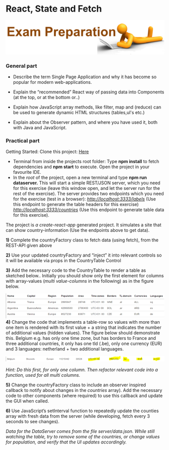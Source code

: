 # React, State and Fetch
![](../media/image4.png)

### General part

-   Describe the term Single Page Application and why it has become so popular for modern web-applications.

- Explain the “recommended” React way of passing data into Components (at the top, or at the bottom or..)

- Explain how JavaScript array methods, like filter, map and (reduce) can be used to generate dynamic HTML structures (tables,ul's etc.)

- Explain about the Observer pattern, and where you have used it, both with Java and JavaScript.

### Practical part

Getting Started: Clone this project:
[Here](https://github.com/Dat3SemStartCode/exprep_react_fetch.git)

- Terminal from inside the projects root folder: Type **npm install** to fetch dependencies and **npm start** to
execute. Open the project in your favourite IDE.
- In the *root* of the project, open a new terminal and type **npm run dataserver.** This will start a simple REST/JSON server, which you need for this exercise (leave this window open, and let the server run for the rest of the exercise). The server provides two endpoints which you need for the exercise (test in a browser):
[*http://localhost:3333/labels*](http://localhost:3333/labels)  (Use this endpoint to generate the table headers for this exercise)
[*http://localhost:3333/countries*](http://localhost:3333/countries) (Use this endpoint to generate table data for this exercise).

The project is *a create-react-app* generated project. It simulates a
site that can show country-information (Use the endpoints above to get
data).

**1)** Complete the countryFactory class to fetch data (using fetch), from the REST-API given above

**2)** Use your updated countryFactory and “inject” it into relevant controls so it will be available via props in the CountryTable Control

**3)** Add the necessary code to the CountryTable to render a table as sketched below.. Initially you should show only the first element for columns with array-values (*multi value-columns* in the following) as in the figure below.

![](../media/country_table.png)  
**4)** Change the code that implements a table-row so values with more than one item is rendered with its first value + a string that indicates the number of additional values (hidden values). The figure below should demonstrate this. Belgium e.g. has only one time zone, but has borders to France and three additional countries, it only has one tld (.be), only one currency (EUR) and 3 languages: netherland + two additional languages.

![](../media/country_headers.png)

*Hint: Do this first, for only one column. Then refactor relevant code
into a function, used for all multi columns.*

**5)** Change the countryFactory class to include an observer inspired
callback to notify about changes in the *countries* array). Add the
necessary code to other components (where required) to use this callback
and update the GUI when called.

**6)** Use JavaScript’s setInterval function to repeatedly update the
counties array with fresh data from the server (while developing, fetch
every 3 seconds to see changes).

*Data for the DataServer comes from the file server/data.json. While
still watching the table, try to remove some of the countries, or change
values for population, and verify that the UI updates accordingly.*
